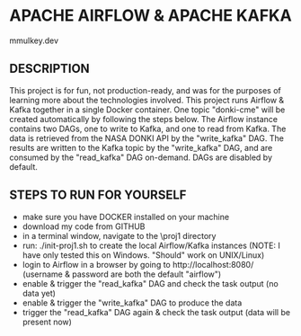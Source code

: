 # APACHE AIRFLOW & APACHE KAFKA
mmulkey.dev

## DESCRIPTION
This project is for fun, not production-ready, and was for the purposes of learning more about the technologies involved.
This project runs Airflow & Kafka together in a single Docker container.
One topic "donki-cme" will be created automatically by following the steps below.
The Airflow instance contains two DAGs, one to write to Kafka, and one to read from Kafka.
The data is retrieved from the NASA DONKI API by the "write_kafka" DAG.
The results are written to the Kafka topic by the "write_kafka" DAG, and are consumed by the "read_kafka" DAG on-demand.
DAGs are disabled by default.

## STEPS TO RUN FOR YOURSELF

- make sure you have DOCKER installed on your machine
- download my code from GITHUB
- in a terminal window, navigate to the   \proj1   directory
- run:   ./init-proj1.sh   to create the local Airflow/Kafka instances (NOTE: I have only tested this on Windows. "Should" work on UNIX/Linux)
- login to Airflow in a browser by going to http://localhost:8080/ (username & password are both the default "airflow")
- enable & trigger the "read_kafka" DAG and check the task output (no data yet)
- enable & trigger the "write_kafka" DAG to produce the data
- trigger the "read_kafka" DAG again & check the task output (data will be present now)